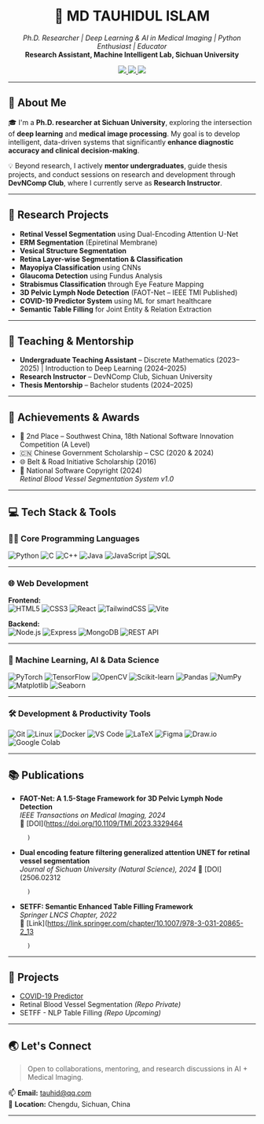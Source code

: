<h1 align="center">🧠 MD TAUHIDUL ISLAM</h1>
<p align="center">
  <em>Ph.D. Researcher | Deep Learning & AI in Medical Imaging | Python Enthusiast | Educator</em><br>
  <strong>Research Assistant, Machine Intelligent Lab, Sichuan University</strong>  
</p>

<p align="center">
  <a href="mailto:tauhid@qq.com">
    <img src="https://img.shields.io/badge/Email-tauhid@qq.com-red?style=flat&logo=gmail&logoColor=white">
  </a>
  <a href="#" target="_blank">
    <img src="https://img.shields.io/badge/LinkedIn-Profile-blue?style=flat&logo=linkedin&logoColor=white">
  </a>
  <a href="#" target="_blank">
    <img src="https://img.shields.io/badge/Resume-PDF-orange?style=flat&logo=adobeacrobatreader&logoColor=white">
  </a>
</p>


---

## 🧠 About Me

🎓 I'm a **Ph.D. researcher at Sichuan University**, exploring the intersection of **deep learning** and **medical image processing**. My goal is to develop intelligent, data-driven systems that significantly **enhance diagnostic accuracy and clinical decision-making**.

💡 Beyond research, I actively **mentor undergraduates**, guide thesis projects, and conduct sessions on research and development through **DevNComp Club**, where I currently serve as **Research Instructor**.

---

## 🔬 Research Projects

- **Retinal Vessel Segmentation** using Dual-Encoding Attention U-Net
- **ERM Segmentation** (Epiretinal Membrane)
- **Vesical Structure Segmentation**
- **Retina Layer-wise Segmentation & Classification**
- **Mayopiya Classification** using CNNs
- **Glaucoma Detection** using Fundus Analysis
- **Strabismus Classification** through Eye Feature Mapping
- **3D Pelvic Lymph Node Detection** (FAOT-Net – IEEE TMI Published)
- **COVID-19 Predictor System** using ML for smart healthcare
- **Semantic Table Filling** for Joint Entity & Relation Extraction

---

## 📢 Teaching & Mentorship

- **Undergraduate Teaching Assistant** – Discrete Mathematics (2023–2025) | Introduction to Deep Learning (2024–2025)  
- **Research Instructor** – DevNComp Club, Sichuan University  
- **Thesis Mentorship** – Bachelor students (2024–2025)

---

## 🏅 Achievements & Awards

- 🥈 2nd Place – Southwest China, 18th National Software Innovation Competition (A Level)  
- 🇨🇳 Chinese Government Scholarship – CSC (2020 & 2024)  
- 🌐 Belt & Road Initiative Scholarship (2016)  
- 🧾 National Software Copyright (2024)  
  *Retinal Blood Vessel Segmentation System v1.0*

---

## 💻 Tech Stack & Tools

### 👨‍💻 Core Programming Languages  
![Python](https://img.shields.io/badge/Python-3776AB?style=flat&logo=python&logoColor=white)
![C](https://img.shields.io/badge/C-00599C?style=flat&logo=c&logoColor=white)
![C++](https://img.shields.io/badge/C++-00599C?style=flat&logo=cplusplus&logoColor=white)
![Java](https://img.shields.io/badge/Java-007396?style=flat&logo=java&logoColor=white)
![JavaScript](https://img.shields.io/badge/JavaScript-F7DF1E?style=flat&logo=javascript&logoColor=black)
![SQL](https://img.shields.io/badge/SQL-4479A1?style=flat&logo=mysql&logoColor=white)

---

### 🌐 Web Development  
**Frontend:**  
![HTML5](https://img.shields.io/badge/HTML5-E34F26?style=flat&logo=html5&logoColor=white)
![CSS3](https://img.shields.io/badge/CSS3-1572B6?style=flat&logo=css3&logoColor=white)
![React](https://img.shields.io/badge/React-61DAFB?style=flat&logo=react&logoColor=black)
![TailwindCSS](https://img.shields.io/badge/TailwindCSS-38B2AC?style=flat&logo=tailwind-css&logoColor=white)
![Vite](https://img.shields.io/badge/Vite-646CFF?style=flat&logo=vite&logoColor=white)

**Backend:**  
![Node.js](https://img.shields.io/badge/Node.js-339933?style=flat&logo=node.js&logoColor=white)
![Express](https://img.shields.io/badge/Express-000000?style=flat&logo=express&logoColor=white)
![MongoDB](https://img.shields.io/badge/MongoDB-47A248?style=flat&logo=mongodb&logoColor=white)
![REST API](https://img.shields.io/badge/REST_API-6DB33F?style=flat&logo=json&logoColor=white)

---

### 🧠 Machine Learning, AI & Data Science  
![PyTorch](https://img.shields.io/badge/PyTorch-EE4C2C?style=flat&logo=pytorch&logoColor=white)
![TensorFlow](https://img.shields.io/badge/TensorFlow-FF6F00?style=flat&logo=tensorflow&logoColor=white)
![OpenCV](https://img.shields.io/badge/OpenCV-5C3EE8?style=flat&logo=opencv&logoColor=white)
![Scikit-learn](https://img.shields.io/badge/Scikit--learn-F7931E?style=flat&logo=scikit-learn&logoColor=white)
![Pandas](https://img.shields.io/badge/Pandas-150458?style=flat&logo=pandas&logoColor=white)
![NumPy](https://img.shields.io/badge/NumPy-013243?style=flat&logo=numpy&logoColor=white)
![Matplotlib](https://img.shields.io/badge/Matplotlib-11557C?style=flat&logo=matplotlib&logoColor=white)
![Seaborn](https://img.shields.io/badge/Seaborn-2D3F6C?style=flat)

---

### 🛠️ Development & Productivity Tools  
![Git](https://img.shields.io/badge/Git-F05032?style=flat&logo=git&logoColor=white)
![Linux](https://img.shields.io/badge/Linux-FCC624?style=flat&logo=linux&logoColor=black)
![Docker](https://img.shields.io/badge/Docker-2496ED?style=flat&logo=docker&logoColor=white)
![VS Code](https://img.shields.io/badge/VS_Code-007ACC?style=flat&logo=visual-studio-code&logoColor=white)
![LaTeX](https://img.shields.io/badge/LaTeX-008080?style=flat&logo=latex&logoColor=white)
![Figma](https://img.shields.io/badge/Figma-F24E1E?style=flat&logo=figma&logoColor=white)
![Draw.io](https://img.shields.io/badge/Draw.io-F08705?style=flat&logo=diagrams.net&logoColor=white)
![Google Colab](https://img.shields.io/badge/Google_Colab-F9AB00?style=flat&logo=googlecolab&logoColor=white)

---

## 📚 Publications

- **FAOT-Net: A 1.5-Stage Framework for 3D Pelvic Lymph Node Detection**  
  _IEEE Transactions on Medical Imaging, 2024_  
  🔗 [DOI](https://doi.org/10.1109/TMI.2023.3329464
        
        )

- **Dual encoding feature filtering generalized attention UNET for retinal vessel segmentation**  
  _Journal of Sichuan University (Natural Science), 2024_
🔗 [DOI](2506.02312
        
        )

- **SETFF: Semantic Enhanced Table Filling Framework**  
  _Springer LNCS Chapter, 2022_  
  🔗 [Link](https://link.springer.com/chapter/10.1007/978-3-031-20865-2_13
        
        )

---

## 🚀 Projects

- [COVID-19 Predictor](https://github.com/TauhidScu/COVID-19-Predictor)  
- Retinal Blood Vessel Segmentation *(Repo Private)*  
- SETFF - NLP Table Filling *(Repo Upcoming)*

---

## 🌏 Let's Connect

> Open to collaborations, mentoring, and research discussions in AI + Medical Imaging.

📫 **Email:** [tauhid@qq.com](mailto:tauhid@qq.com)  
📍 **Location:** Chengdu, Sichuan, China

---
